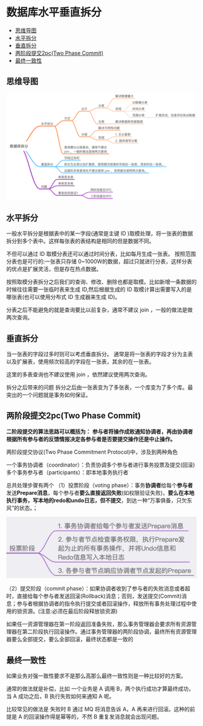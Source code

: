 # 数据库水平垂直拆分
<!-- @import "[TOC]" {cmd="toc" depthFrom=2 depthTo=6 orderedList=false} -->
<!-- code_chunk_output -->

* [思维导图](#思维导图)
* [水平拆分](#水平拆分)
* [垂直拆分](#垂直拆分)
* [两阶段提交2pc(Two Phase Commit)](#两阶段提交2pctwo-phase-commit)
* [最终一致性](#最终一致性)

<!-- /code_chunk_output -->
## 思维导图

![](assets/数据库拆分.png)

## 水平拆分
一般水平拆分是根据表中的某一字段(通常是主键 ID )取模处理，将一张表的数据拆分到多个表中。这样每张表的表结构是相同的但是数据不同。

不但可以通过 ID 取模分表还可以通过时间分表，比如每月生成一张表。 按照范围分表也是可行的:一张表只存储 0~1000W的数据，超过只就进行分表，这样分表的优点是扩展灵活，但是存在热点数据。

按照取模分表拆分之后我们的查询、修改、删除也都是取模。比如新增一条数据的时候往往需要一张临时表来生成 ID,然后根据生成的 ID 取模计算出需要写入的是哪张表(也可以使用分布式 ID 生成器来生成 ID)。

分表之后不能避免的就是查询要比以前复杂，通常不建议 join ，一般的做法是做两次查询。
## 垂直拆分
当一张表的字段过多时则可以考虑垂直拆分。 通常是将一张表的字段才分为主表以及扩展表，使用频次较高的字段在一张表，其余的在一张表。

这里的多表查询也不建议使用 join ，依然建议使用两次查询。

拆分之后带来的问题
拆分之后由一张表变为了多张表，一个库变为了多个库。最突出的一个问题就是事务如何保证。

## 两阶段提交2pc(Two Phase Commit)

**二阶段提交的算法思路可以概括为：** **参与者将操作成败通知协调者，再由协调者根据所有参与者的反馈情报决定各参与者是否要提交操作还是中止操作。**

两阶段提交协议(Two Phase Commitment Protocol)中，涉及到两种角色

一个事务协调者（coordinator）：负责协调多个参与者进行事务投票及提交(回滚)
多个事务参与者（participants）：即本地事务执行者

总共处理步骤有两个
（1）投票阶段（voting phase）：事务**协调者**给每个**参与者**发送**Prepare消息**，每个参与者**要么直接返回失败**(如权限验证失败)，**要么在本地执行事务，写本地的redo和undo日志，但不提交**，到达一种“万事俱备，只欠东风”的状态。；

![image-20191010091348200](assets/image-20191010091348200.png)



（2）提交阶段（commit phase）：如果协调者收到了参与者的失败消息或者超时，直接给每个参与者发送回滚(Rollback)消息；否则，发送提交(Commit)消息；参与者根据协调者的指令执行提交或者回滚操作，释放所有事务处理过程中使用的锁资源。(注意:必须在最后阶段释放锁资源)



如果任一资源管理器在第一阶段返回准备失败，那么事务管理器会要求所有资源管理器在第二阶段执行回滚操作。通过事务管理器的两阶段协调，最终所有资源管理器要么全部提交，要么全部回滚，最终状态都是一致的

## 最终一致性

如果业务对强一致性要求不是那么高那么最终一致性则是一种比较好的方案。

通常的做法就是补偿，比如 一个业务是 A 调用 B，两个执行成功才算最终成功，当 A 成功之后，B 执行失败如何来通知 A 呢。

比较常见的做法是 失败时 B 通过 MQ 将消息告诉 A，A 再来进行回滚。这种的前提是 A 的回滚操作得是幂等的，不然 B 重复发消息就会出现问题。
